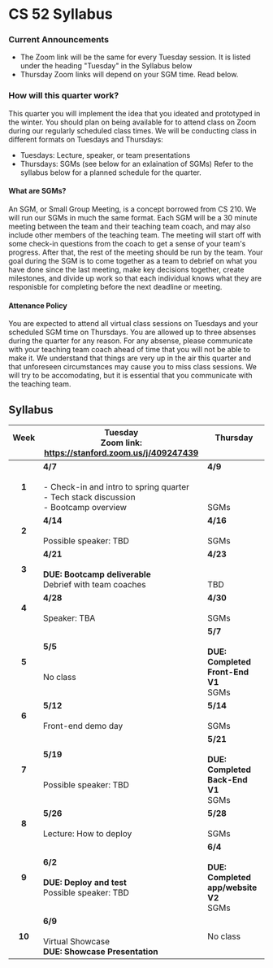 # CS 52 Syllabus

### Current Announcements
- The Zoom link will be the same for every Tuesday session. It is listed under the heading "Tuesday" in the Syllabus below
- Thursday Zoom links will depend on your SGM time. Read below.

### How will this quarter work?
This quarter you will implement the idea that you ideated and prototyped in the winter. You should plan on being available for to attend class on Zoom during our regularly scheduled class times. We will be conducting class in different formats on Tuesdays and Thursdays:
* Tuesdays: Lecture, speaker, or team presentations
* Thursdays: SGMs (see below for an exlaination of SGMs)
Refer to the syllabus below for a planned schedule for the quarter.

#### What are SGMs?
An SGM, or Small Group Meeting, is a concept borrowed from CS 210. We will run our SGMs in much the same format. Each SGM will be a 30 minute meeting between the team and their teaching team coach, and may also include other members of the teaching team. The meeting will start off with some check-in questions from the coach to get a sense of your team's progress. After that, the rest of the meeting should be run by the team. Your goal during the SGM is to come together as a team to debrief on what you have done since the last meeting, make key decisions together, create milestones, and divide up work so that each individual knows what they are responisble for completing before the next deadline or meeting.

#### Attenance Policy
You are expected to attend all virtual class sessions on Tuesdays and your scheduled SGM time on Thursdays. You are allowed up to three absenses during the quarter for any reason. For any absense, please communicate with your teaching team coach ahead of time that you will not be able to make it. We understand that things are very up in the air this quarter and that unforeseen circumstances may cause you to miss class sessions. We will try to be accomodating, but it is essential that you communicate with the teaching team.

## Syllabus
Week<br><br> | Tuesday<br>Zoom link: https://stanford.zoom.us/j/409247439 | Thursday<br><br>
:-: | --- | --- 
**1** | **4/7**<br><br>- Check-in and intro to spring quarter<br>- Tech stack discussion<br>- Bootcamp overview | **4/9**<br><br><br><br>SGMs
**2** | **4/14**<br><br>Possible speaker: TBD | **4/16**<br><br>SGMs
**3** | **4/21**<br><br>**DUE: Bootcamp deliverable**<br>Debrief with team coaches | **4/23**<br><br><br>TBD
**4** | **4/28**<br><br>Speaker: TBA | **4/30**<br><br>SGMs
**5** | **5/5**<br><br><br>No class | **5/7**<br><br>**DUE: Completed Front-End V1**<br> SGMs
**6** | **5/12**<br><br>Front-end demo day | **5/14**<br><br>SGMs
**7** | **5/19**<br><br><br>Possible speaker: TBD | **5/21**<br><br>**DUE: Completed Back-End V1**<br>SGMs
**8** | **5/26**<br><br>Lecture: How to deploy | **5/28**<br><br>SGMs
**9** | **6/2**<br><br>**DUE: Deploy and test**<br>Possible speaker: TBD | **6/4**<br><br>**DUE: Completed app/website V2**<br>SGMs
**10** | **6/9**<br><br>Virtual Showcase<br>**DUE: Showcase Presentation** | No class
